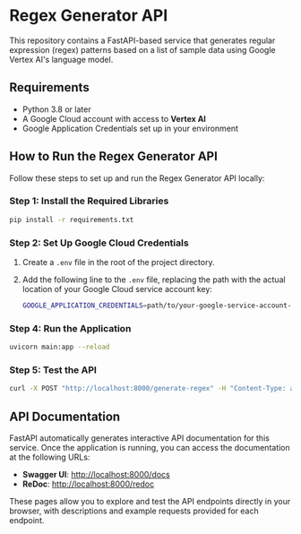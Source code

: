 # Regex Generator API

This repository contains a FastAPI-based service that generates regular expression (regex) patterns based on a list of sample data using Google Vertex AI's language model.

## Requirements

- Python 3.8 or later
- A Google Cloud account with access to **Vertex AI**
- Google Application Credentials set up in your environment

## How to Run the Regex Generator API

Follow these steps to set up and run the Regex Generator API locally:


### Step 1: Install the Required Libraries

```bash
pip install -r requirements.txt
```

### Step 2: Set Up Google Cloud Credentials

1. Create a `.env` file in the root of the project directory.
2. Add the following line to the `.env` file, replacing the path with the actual location of your Google Cloud service account key:

   ```bash
   GOOGLE_APPLICATION_CREDENTIALS=path/to/your-google-service-account-key.json

### Step 4: Run the Application
    
```bash
uvicorn main:app --reload
```

### Step 5: Test the API
```bash
curl -X POST "http://localhost:8000/generate-regex" -H "Content-Type: application/json" -d '{"sample_data": ["example1", "example2", "example3"]}'
```

## API Documentation

FastAPI automatically generates interactive API documentation for this service. Once the application is running, you can access the documentation at the following URLs:

- **Swagger UI**: [http://localhost:8000/docs](http://localhost:8000/docs)
- **ReDoc**: [http://localhost:8000/redoc](http://localhost:8000/redoc)

These pages allow you to explore and test the API endpoints directly in your browser, with descriptions and example requests provided for each endpoint.



